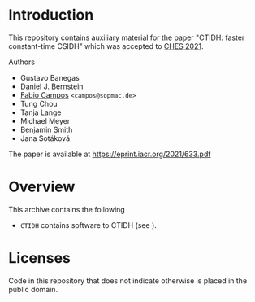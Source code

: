 # Introduction 

This repository contains auxiliary material for the paper "CTIDH: faster constant-time CSIDH" which was accepted to [CHES 2021](https://ches.iacr.org/2021/).

Authors
 - Gustavo Banegas
 - Daniel J. Bernstein
 - [Fabio Campos](https://www.sopmac.de/) `<campos@sopmac.de>` 
 - Tung Chou
 - Tanja Lange
 - Michael Meyer
 - Benjamin Smith
 - Jana Sotáková 

The paper is available at https://eprint.iacr.org/2021/633.pdf

# Overview

This archive contains the following 
- `CTIDH` contains software to CTIDH (see ).

# Licenses

Code in this repository that does not indicate otherwise is placed in the public domain. 
